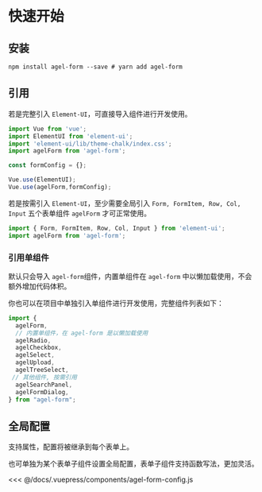 # 快速开始

## 安装

`npm install agel-form --save # yarn add agel-form` 

## 引用

若是完整引入 `Element-UI`，可直接导入组件进行开发使用。

```js
import Vue from 'vue';
import ElementUI from 'element-ui';
import 'element-ui/lib/theme-chalk/index.css';
import agelForm from 'agel-form';

const formConfig = {};

Vue.use(ElementUI);
Vue.use(agelForm,formConfig);
```

若是按需引入 `Element-UI`，至少需要全局引入 `Form, FormItem, Row, Col, Input` 五个表单组件 `agelForm` 才可正常使用。

```js
import { Form, FormItem, Row, Col, Input } from 'element-ui';
import agelForm from 'agel-form';
```

### 引用单组件

默认只会导入 `agel-form`组件，内置单组件在 `agel-form` 中以懒加载使用，不会额外增加代码体积。

你也可以在项目中单独引入单组件进行开发使用，完整组件列表如下：

```js
import {
  agelForm,
  // 内置单组件，在 agel-form 是以懒加载使用
  agelRadio, 
  agelCheckbox, 
  agelSelect, 
  agelUpload, 
  agelTreeSelect,
 // 其他组件, 按需引用
  agelSearchPanel,
  agelFormDialog,
} from "agel-form";
```

## 全局配置

支持属性，配置将被继承到每个表单上。

也可单独为某个表单子组件设置全局配置，表单子组件支持函数写法，更加灵活。

<<< @/docs/.vuepress/components/agel-form-config.js